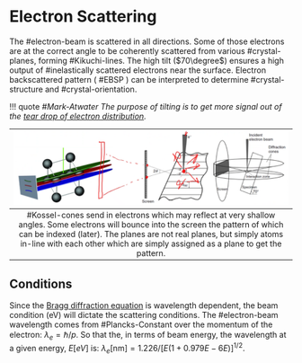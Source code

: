# Electron Scattering

The #electron-beam is scattered in all directions.
Some of those electrons are at the correct angle to be coherently scattered from various #crystal-planes, forming #Kikuchi-lines.
The high tilt ($70\degree$) ensures a high output of #inelastically scattered electrons near the surface.
Electron backscattered pattern ( #EBSP ) can be interpreted to determine #crystal-structure and #crystal-orientation.

!!! quote <cite> #Mark-Atwater
    The purpose of tilting is to get more signal out of the [tear drop of electron distribution](interaction-volume.md).

| ![](../../../attachments/electron-backscatter-diffraction/scattering_220919_174036_EST.png) |
|:--:|
| #Kossel-cones send in electrons which may reflect at very shallow angles. Some electrons will bounce into the screen the pattern of which can be indexed (later). The planes are not real planes, but simply atoms in-line with each other which are simply assigned as a plane to get the pattern. |

## Conditions
Since the [Bragg diffraction equation](bragg-diffraction.md) is wavelength dependent, the beam condition (eV) will dictate the scattering conditions.
The #electron-beam wavelength comes from #Plancks-Constant over the momentum of the electron: $\lambda_{e} = \hbar/p$.
So that the, in terms of beam energy, the wavelength at a given energy, $E [eV]$ is: $\lambda_{e} \text{[nm]} = 1.226/[E(1 + 0.979E - 6E)]^{1/2}$.